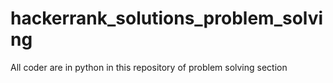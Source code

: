 # hackerrank_solutions_problem_solving
All coder are in python in this repository of problem solving section
